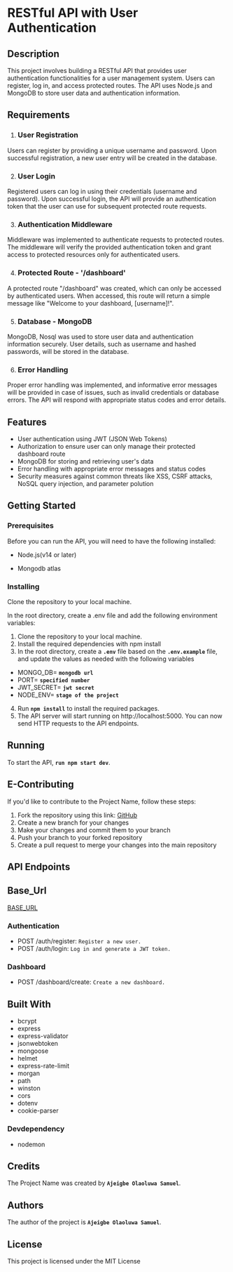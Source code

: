 # **RESTful API with User Authentication**

## **Description**

This project involves building a RESTful API that provides user authentication functionalities for a user management system. Users can register, log in, and access protected routes. The API uses Node.js and MongoDB to store user data and authentication information.

## **Requirements**

1. ### **User Registration**

Users can register by providing a unique username and password. Upon successful registration, a new user entry will be created in the database.

2. ### **User Login**

Registered users can log in using their credentials (username and password). Upon successful login, the API will provide an authentication token that the user can use for subsequent protected route requests.

3. ### **Authentication Middleware**

Middleware was implemented to authenticate requests to protected routes. The middleware will verify the provided authentication token and grant access to protected resources only for authenticated users.

4. ### **Protected Route - '/dashboard'**

A protected route "/dashboard" was created, which can only be accessed by authenticated users. When accessed, this route will return a simple message like "Welcome to your dashboard, [username]!".

5. ### **Database - MongoDB**

MongoDB, Nosql was used to store user data and authentication information securely. User details, such as username and hashed passwords, will be stored in the database.

6. ### **Error Handling**

Proper error handling was implemented, and informative error messages will be provided in case of issues, such as invalid credentials or database errors. The API will respond with appropriate status codes and error details.

## **Features**

- User authentication using JWT (JSON Web Tokens)
- Authorization to ensure user can only manage their protected dashboard route
- MongoDB for storing and retrieving user's data 
- Error handling with appropriate error messages and status codes
- Security measures against common threats like  XSS, CSRF attacks, NoSQL query injection, and parameter polution

## **Getting Started**

### **Prerequisites**

Before you can run the API, you will need to have the following installed:

- Node.js(v14 or later)

- Mongodb atlas

### **Installing**

Clone the repository to your local machine.

In the root directory, create a .env file and add the
following environment variables:

1. Clone the repository to your local machine.
2. Install the required dependencies with npm install
3. In the root directory, create a **`.env`** file based on the **`.env.example`** file, and update the values as needed with the following variables

- MONGO_DB= **`mongodb url`**
- PORT= **`specified number`**
- JWT_SECRET= **`jwt secret`**
- NODE_ENV= **`stage of the project`**

4. Run **`npm install`** to install the required packages.
5. The API server will start running on http://localhost:5000. You can now send HTTP requests to the API endpoints.

## **Running**

To start the API, **`run npm start dev`**.

## **E-Contributing**

If you'd like to contribute to the Project Name, follow these steps:

1. Fork the repository using this link: [GitHub](https://github.com/olaobey/user-authentication-backend)
2. Create a new branch for your changes
3. Make your changes and commit them to your branch
4. Push your branch to your forked repository
5. Create a pull request to merge your changes into the main repository

## **API Endpoints**

## **Base_Url**

[BASE_URL](https://blogging-api-1a6x.onrender.com/api/v1)

### **Authentication**

- POST /auth/register: `Register a new user.`
- POST /auth/login: `Log in and generate a JWT token.`

### **Dashboard**

- POST /dashboard/create: `Create a new dashboard.`

## **Built With**

- bcrypt
- express
- express-validator
- jsonwebtoken
- mongoose
- helmet
- express-rate-limit
- morgan
- path
- winston
- cors
- dotenv
- cookie-parser

### **Devdependency**

- nodemon

## **Credits**

The Project Name was created by **`Ajeigbe Olaoluwa Samuel`**.

## **Authors**

The author of the project is **`Ajeigbe Olaoluwa Samuel`**.

## **License**

This project is licensed under the MIT License
